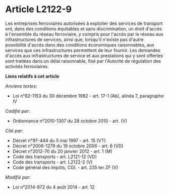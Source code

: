 # Article L2122-9

Les entreprises ferroviaires autorisées à exploiter des services de transport ont, dans des conditions équitables et sans
discrimination, un droit d'accès à l'ensemble du réseau ferroviaire, y compris pour l'accès par le réseau aux infrastructures
de services, ainsi que, lorsqu'il n'existe pas d'autre possibilité d'accès dans des conditions économiques raisonnables, aux
services que ces infrastructures permettent de leur fournir. Les demandes d'accès aux infrastructures de service et aux
prestations qui y sont offertes sont traitées dans un délai raisonnable, fixé par l'Autorité de régulation des activités
ferroviaires.

**Liens relatifs à cet article**

_Anciens textes_:

  - Loi n°82-1153 du 30 décembre 1982 - art. 17-1 (Ab), alinéa 7, paragraphe IV

_Codifié par_:

  - Ordonnance n°2010-1307 du 28 octobre 2010 - art. (V)

_Cité par_:

  - Décret n°97-444 du 5 mai 1997 - art. 15 (VT)
  - Décret n°2006-1279 du 19 octobre 2006 - art. 6 (VD)
  - Décret n°2012-70 du 20 janvier 2012 - art. 1 (M)
  - Code des transports - art. L2121-12 (VD)
  - Code des transports - art. L2122-2 (V)
  - Code général des impôts, CGI. - art. 235 ter ZF (V)

_Modifié par_:

  - Loi n°2014-872 du 4 août 2014 - art. 12
